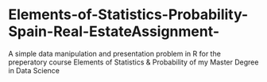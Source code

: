 # Elements-of-Statistics-Probability-Spain-Real-EstateAssignment-
A simple data manipulation and presentation problem in R for the preperatory course Elements of Statistics &amp; Probability of my Master Degree in Data Science
